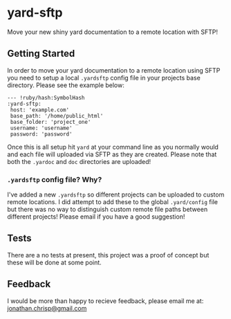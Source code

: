 # yard-sftp

Move your new shiny yard documentation to a remote location with SFTP!

## Getting Started

In order to move your yard documentation to a remote location using SFTP you need to setup a local `.yardsftp` config file in your projects base directory. Please see the example below:

    --- !ruby/hash:SymbolHash
    :yard-sftp:
     host: 'example.com'
     base_path: '/home/public_html'
     base_folder: 'project_one'
     username: 'username'
     password: 'password'

Once this is all setup hit `yard` at your command line as you normally would and each file will uploaded via SFTP as they are created. Please note that both the `.yardoc` and `doc` directories are uploaded!

### `.yardsftp` config file? Why?
I've added a new `.yardsftp` so different projects can be uploaded to custom remote locations. I did attempt to add these to the global `.yard/config` file but there was no way to distinguish custom remote file paths between different projects! Please email if you have a good suggestion!

## Tests
There are a no tests at present, this project was a proof of concept but these will be done at some point.

## Feedback
I would be more than happy to recieve feedback, please email me at: jonathan.chrisp@gmail.com
